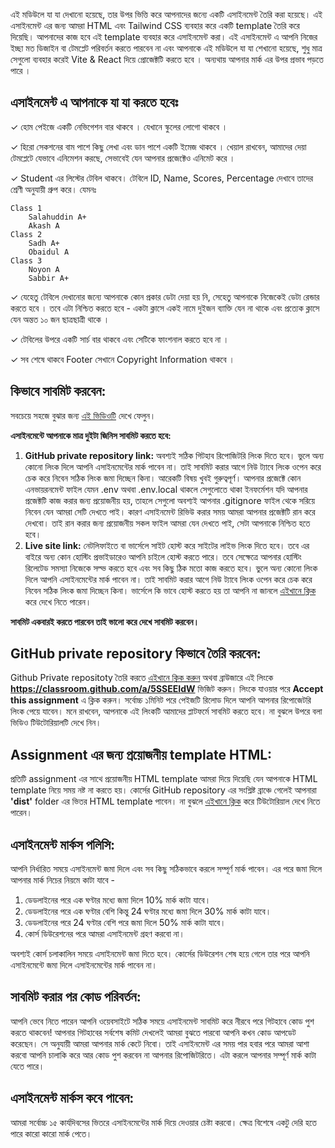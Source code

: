 এই মডিউলে যা যা দেখানো হয়েছে, তার উপর ভিত্তি করে আপনাদের জন্যে একটি এসাইনমেন্ট তৈরি করা হয়েছে। এই এসাইনমেন্ট এর জন্য আমরা HTML এবং Tailwind CSS ব্যবহার করে একটি template তৈরি করে দিয়েছি। আপনাদের কাজ হবে এই template ব্যবহার করে এসাইনমেন্ট করা। এই এসাইনমেন্ট এ আপনি নিজের ইচ্ছা মত ডিজাইন বা টেমপ্লেট পরিবর্তন করতে পারবেন না এবং আপনাকে এই মডিউলে যা যা শেখানো হয়েছে, শুধু মাত্র সেগুলো ব্যবহার করেই Vite & React দিয়ে প্রোজেক্টটি করতে হবে । অন্যথায় আপনার মার্ক এর উপর প্রভাব পড়তে পারে । 

## এসাইনমেন্ট এ আপনাকে যা যা করতে হবেঃ

✓ হোম পেইজে একটি নেভিগেশন বার থাকবে । যেখানে স্কুলের লোগো থাকবে । 

✓ হিরো সেকশনের বাম পাশে কিছু লেখা এবং ডান পাশে একটি ইমেজ থাকবে । খেয়াল রাখবেন, আমাদের দেয়া টেমপ্লেটে যেভাবে এনিমেশন করছে, সেভাবেই যেন আপনার প্রজেক্টেও এনিমেট করে । 

✓ Student এর লিস্টের টেবিল থাকবে। টেবিলে ID, Name, Scores, Percentage দেখাবে তাদের শ্রেণী অনুযায়ী গ্রুপ করে। যেমনঃ

```
Class 1
    Salahuddin A+
    Akash A
Class 2
    Sadh A+
    Obaidul A
Class 3
    Noyon A
    Sabbir A+
```

✓ যেহেতু টেবিলে দেখানোর জন্যে আপনাকে কোন প্রকার ডেটা দেয়া হয় নি, সেহেতু আপনাকে নিজেকেই ডেটা রেন্ডার করতে হবে । তবে এটা নিশ্চিত করতে হবে - একটা ক্লাসে একই নামে দুইজন ব্যাক্তি যেন না থাকে এবং প্রত্যেক ক্লাসে যেন অন্তত ১০ জন ছাত্রছাত্রী থাকে । 

✓ টেবিলের উপরে একটি সার্চ বার থাকবে এবং সেটিকে ফাংশনাল করতে হবে না । 

✓ সব শেষে থাকবে Footer সেখানে Copyright Information থাকবে । 

## কিভাবে সাবমিট করবেন:

সবচেয়ে সহজে বুঝার জন্য [এই ভিডিওটি](https://learnwithsumit.com/rnext/courses/rnext/how-to-submit-assignments-in-reactive-accelerator-course) দেখে ফেলুন।

**এসাইনমেন্টে আপনাকে মাত্র দুইটা জিনিস সাবমিট করতে হবে:**

1. **GitHub private repository link:** অবশ্যই সঠিক গিটহাব রিপোজিটরি লিংক দিতে হবে। ভুলে অন্য কোনো লিংক দিলে আপনি এসাইনমেন্টের মার্ক পাবেন না। তাই সাবমিট করার আগে নিউ ট্যাবে লিংক ওপেন করে চেক করে নিবেন সঠিক লিংক জমা দিচ্ছেন কিনা। আরেকটি বিষয় খুবই গুরুত্বপূর্ণ। আপনার প্রজেক্টে কোন এনভায়রনমেন্ট ফাইল যেমন .env অথবা .env.local থাকলে সেগুলোতে থাকা ইনফর্মেশন যদি আপনার প্রজেক্টটি কাজ করার জন্য প্রয়োজনীয় হয়, তাহলে সেগুলো অবশ্যই আপনার .gitignore ফাইল থেকে সরিয়ে নিবেন যেন আমরা সেটি দেখতে পাই। কারণ এসাইনমেন্ট রিভিউ করার সময় আমরা আপনার প্রজেক্টটি রান করে দেখবো। তাই রান করার জন্য প্রয়োজনীয় সকল ফাইল আমরা যেন দেখতে পাই, সেটা আপনাকে নিশ্চিত হতে হবে।
2. **Live site link:** নেটলিফাইতে বা ভার্সেলে সাইট হোস্ট করে সাইটের লাইভ লিংক দিতে হবে। তবে এর বাইরে অন্য কোন হোস্টিং প্রভাইডারেও আপনি চাইলে হোস্ট করতে পারে। তবে সেক্ষেত্রে আপনার হোস্টিং রিলেটেড সমস্যা নিজেকে সল্ভ করতে হবে এবং সব কিছু ঠিক মতো কাজ করতে হবে। ভুলে অন্য কোনো লিংক দিলে আপনি এসাইনমেন্টের মার্ক পাবেন না। তাই সাবমিট করার আগে নিউ ট্যাবে লিংক ওপেন করে চেক করে নিবেন সঠিক লিংক জমা দিচ্ছেন কিনা। ভার্সেলে কি ভাবে হোস্ট করতে হয় তা আপনি না জানলে [এইখানে ক্লিক](https://learnwithsumit.com/rnext/courses/rnext/how-to-deploy-your-project-to-vercel-free) করে দেখে নিতে পারেন।

**সাবমিট একবারই করতে পারবেন তাই ভালো করে দেখে সাবমিট করবেন।**

## GitHub private repository কিভাবে তৈরি করবেন:

Github Private repositoty তৈরি করতে [এইখানে ক্লিক করুন](https://classroom.github.com/a/5SSEEIdW) অথবা ব্রাউজারে এই লিংকে **https://classroom.github.com/a/5SSEEIdW** ভিজিট করুন। লিংকে যাওয়ার পরে **Accept this assignment** এ ক্লিক করুন। সর্বোচ্চ ১মিনিট পরে পেইজটি রিলোড দিলে আপনি আপনার রিপোজেটরি লিংক পেয়ে যাবেন। মনে রাখবেন, আপনাকে এই লিংকটি আমাদের প্লাটফর্মে সাবমিট করতে হবে। না বুঝলে উপরে বলা ভিডিও টিউটোরিয়ালটি দেখে নিন।

## Assignment এর জন্য প্রয়োজনীয় template HTML:

প্রতিটি assignment এর সাথে প্রয়োজনীয় HTML template আমরা দিয়ে দিয়েছি যেন আপনাকে HTML template নিয়ে সময় নষ্ট না করতে হয়। কোর্সের GitHub repository এর সংশ্লিষ্ট ব্রাঞ্চে গেলেই আপনারা **'dist'** folder এর ভিতর HTML template পাবেন। না বুঝলে [এইখানে ক্লিক](https://learnwithsumit.com/rnext/courses/rnext/how-to-submit-assignments-in-reactive-accelerator-course) করে টিউটোরিয়াল দেখে নিতে পারেন।

## এসাইনমেন্ট মার্কস পলিসি:

আপনি নির্ধারিত সময়ে এসাইনমেন্ট জমা দিলে এবং সব কিছু সঠিকভাবে করলে সম্পূর্ণ মার্ক পাবেন। এর পরে জমা দিলে আপনার মার্ক নিচের নিয়মে কাটা যাবে -

1. ডেডলাইনের পরে এক ঘণ্টার মধ্যে জমা দিলে 10% মার্ক কাটা যাবে।
2. ডেডলাইনের পরে এক ঘণ্টার বেশি কিন্তু 24 ঘণ্টার মধ্যে জমা দিলে 30% মার্ক কাটা যাবে।
3. ডেডলাইনের পরে 24 ঘণ্টার বেশি পরে জমা দিলে 50% মার্ক কাটা যাবে।
4. কোর্স ডিউরেশনের পরে আমরা এসাইনমেন্ট গ্রহণ করবো না।

অবশ্যই কোর্স চলাকালিন সময়ে এসাইনমেন্ট জমা দিতে হবে। কোর্সের ডিউরেশন শেষ হয়ে গেলে তার পরে আপনি এসাইনমেন্টে জমা দিলে এসাইনমেন্টের মার্ক পাবেন না।

## সাবমিট করার পর কোড পরিবর্তন:

আপনি ভেবে নিতে পারেন আপনি ওয়েবসাইটে সঠিক সময়ে এসাইনমেন্ট সাবমিট করে নীরবে পরে গিটহাবে কোড পুশ করতে থাকবেন! আপনার গিটহাবের সর্বশেষ কমিট দেখলেই আমরা বুঝতে পারবো আপনি কখন কোড আপডেট করেছেন। সে অনুযায়ী আমরা আপনার মার্ক কেটে নিবো। তাই এসাইনমেন্ট এর সময় পার হবার পরে আমরা আশা করবো আপনি চালাকি করে আর কোড পুশ করবেন না আপনার রিপোজিটরিতে। এটা করলে আপনার সম্পূর্ণ মার্ক কাটা যেতে পারে।

## এসাইনমেন্ট মার্কস কবে পাবেন:

আমরা সর্বোচ্চ ১৫ কার্যদিবসের ভিতরে এসাইনমেন্টের মার্ক দিয়ে দেওয়ার চেষ্টা করবো। ক্ষেত্র বিশেষে একটু দেরি হতে পারে কারো কারো মার্ক পেতে।
